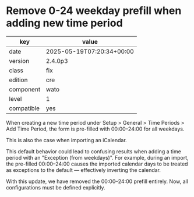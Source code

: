 [//]: # (werk v2)
# Remove 0-24 weekday prefill when adding new time period

key        | value
---------- | ---
date       | 2025-05-19T07:20:34+00:00
version    | 2.4.0p3
class      | fix
edition    | cre
component  | wato
level      | 1
compatible | yes

When creating a new time period under Setup > General > Time Periods >
Add Time Period, the form is pre-filled with 00:00–24:00 for all
weekdays.

This is also the case when importing an iCalendar.

This default behavior could lead to confusing results when adding a time
period with an "Exception (from weekdays)". For example, during an
import, the pre-filled 00:00–24:00 causes the imported calendar days to
be treated as exceptions to the default — effectively inverting the
calendar.

With this update, we have removed the 00:00–24:00 prefill entirely. Now,
all configurations must be defined explicitly.
